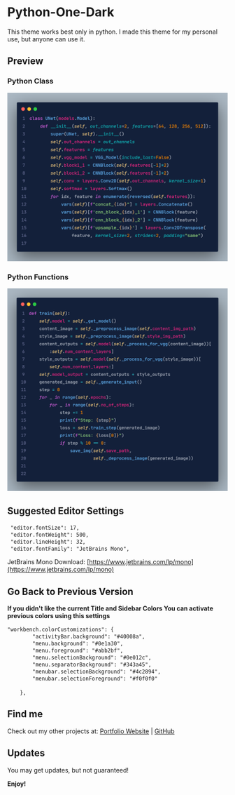 # Python-One-Dark
This theme works best only in python. I made this theme for my personal use, but anyone can use it.

## Preview
### Python Class
![Code Syntax in Python](images/burring.png)

### Python Functions
![Code Syntax in Python](images/nst.png)


## Suggested Editor Settings
```
 "editor.fontSize": 17,
 "editor.fontWeight": 500,
 "editor.lineHeight": 32,
 "editor.fontFamily": "JetBrains Mono",
```
JetBrains Mono Download: [https://www.jetbrains.com/lp/mono](https://www.jetbrains.com/lp/mono)

## Go Back to Previous Version 
**If you didn't like the current Title and Sidebar Colors You can activate previous colors using this settings**
```
"workbench.colorCustomizations": {
        "activityBar.background": "#40008a",
        "menu.background": "#0e1a30",
        "menu.foreground": "#abb2bf",
        "menu.selectionBackground": "#0e012c",
        "menu.separatorBackground": "#343a45",
        "menubar.selectionBackground": "#4c2894",
        "menubar.selectionForeground": "#f0f0f0"
        
    },

```

## Find me
Check out my other projects at:
[Portfolio Website](https://bimaltimilsina.com.np) |
[GitHub](https://github.com/TimilsinaBimal/)
## Updates

You may get updates, but not guaranteed!

**Enjoy!**
